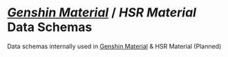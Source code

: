 # _[Genshin Material]_ / _HSR Material_ Data Schemas

Data schemas internally used in [Genshin Material] & HSR Material (Planned)

[Genshin Material]: https://github.com/chika3742/genshin_material
